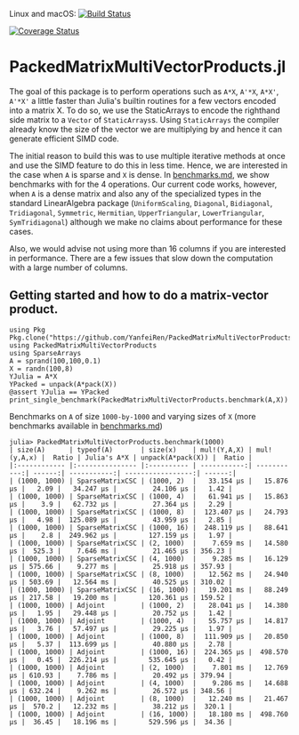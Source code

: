 Linux and macOS: [![Build Status](https://travis-ci.org/YanfeiRen/PackedMatrixMultiVectorProducts.jl.svg?branch=master)](https://travis-ci.org/YanfeiRen/PackedMatrixMultiVectorProducts.jl)

[![Coverage Status](https://coveralls.io/repos/YanfeiRen/PackedMatrixMultiVectorProducts.jl/badge.svg?branch=master)](https://coveralls.io/r/YanfeiRen/PackedMatrixMultiVectorProducts.jl?branch=master)

# PackedMatrixMultiVectorProducts.jl

The goal of this package is to perform operations such
as `A*X`, `A'*X`, `A*X'`, `A'*X'` a little faster than Julia's builtin routines
for a few vectors encoded into a matrix X.
To do so, we use the StaticArrays to encode the righthand side matrix to
a `Vector` of `StaticArrays`s. Using `StaticArrays` the compiler already
know the size of the vector we are multiplying by and hence it can generate
efficient SIMD code.

The initial reason to build this
was to use multiple iterative methods at once and use
the SIMD feature to do this in less time. Hence, we are interested in the case
when `A` is sparse and `X` is dense.
In [benchmarks.md](benchmarks.md), we show benchmarks with for the 4 operations.
Our current code works, however, when `A` is a dense matrix and also any
of the specialized types in the standard LinearAlgebra package
(`UniformScaling`, `Diagonal`, `Bidiagonal`, `Tridiagonal`, `Symmetric`,
`Hermitian`, `UpperTriangular`, `LowerTriangular`, `SymTridiagonal`) although
we make no claims about performance for these cases.

Also, we would advise not using more than 16 columns if you are interested in
performance. There are a few issues that slow down the computation with a large
number of columns.

## Getting started and how to do a matrix-vector product.
```
using Pkg
Pkg.clone("https://github.com/YanfeiRen/PackedMatrixMultiVectorProducts.jl")
using PackedMatrixMultiVectorProducts
using SparseArrays
A = sprand(100,100,0.1)
X = randn(100,8)
YJulia = A*X
YPacked = unpack(A*pack(X))
@assert YJulia == YPacked
print_single_benchmark(PackedMatrixMultiVectorProducts.benchmark(A,X))
```

Benchmarks on `A` of size `1000-by-1000` and varying sizes of `X` (more benchmarks available in [benchmarks.md](benchmarks.md))
```
julia> PackedMatrixMultiVectorProducts.benchmark(1000)
| size(A)      | typeof(A)       | size(x)    | mul!(Y,A,X) | mul!(y,A,x) |  Ratio | Julia's A*X | unpack(A*pack(X)) |  Ratio |
|:------------ |:--------------- |:---------- | -----------:| -----------:| ------:| -----------:| -----------------:| ------:|
| (1000, 1000) | SparseMatrixCSC | (1000, 2)  |   33.154 μs |   15.876 μs |   2.09 |   34.247 μs |         24.106 μs |   1.42 |
| (1000, 1000) | SparseMatrixCSC | (1000, 4)  |   61.941 μs |   15.863 μs |    3.9 |   62.732 μs |         27.364 μs |   2.29 |
| (1000, 1000) | SparseMatrixCSC | (1000, 8)  |  123.407 μs |   24.793 μs |   4.98 |  125.089 μs |         43.959 μs |   2.85 |
| (1000, 1000) | SparseMatrixCSC | (1000, 16) |  248.119 μs |   88.641 μs |    2.8 |  249.962 μs |        127.159 μs |   1.97 |
| (1000, 1000) | SparseMatrixCSC | (2, 1000)  |    7.659 ms |   14.580 μs |  525.3 |    7.646 ms |         21.465 μs | 356.23 |
| (1000, 1000) | SparseMatrixCSC | (4, 1000)  |    9.285 ms |   16.129 μs | 575.66 |    9.277 ms |         25.918 μs | 357.93 |
| (1000, 1000) | SparseMatrixCSC | (8, 1000)  |   12.562 ms |   24.940 μs | 503.69 |   12.564 ms |         40.525 μs | 310.02 |
| (1000, 1000) | SparseMatrixCSC | (16, 1000) |   19.201 ms |   88.249 μs | 217.58 |   19.200 ms |        120.361 μs | 159.52 |
| (1000, 1000) | Adjoint         | (1000, 2)  |   28.041 μs |   14.380 μs |   1.95 |   29.448 μs |         20.752 μs |   1.42 |
| (1000, 1000) | Adjoint         | (1000, 4)  |   55.757 μs |   14.817 μs |   3.76 |   57.497 μs |         29.225 μs |   1.97 |
| (1000, 1000) | Adjoint         | (1000, 8)  |  111.909 μs |   20.850 μs |   5.37 |  113.699 μs |         40.880 μs |   2.78 |
| (1000, 1000) | Adjoint         | (1000, 16) |  224.365 μs |  498.570 μs |   0.45 |  226.214 μs |        535.645 μs |   0.42 |
| (1000, 1000) | Adjoint         | (2, 1000)  |    7.801 ms |   12.769 μs | 610.93 |    7.786 ms |         20.492 μs | 379.94 |
| (1000, 1000) | Adjoint         | (4, 1000)  |    9.286 ms |   14.688 μs | 632.24 |    9.262 ms |         26.572 μs | 348.56 |
| (1000, 1000) | Adjoint         | (8, 1000)  |   12.240 ms |   21.467 μs |  570.2 |   12.232 ms |         38.212 μs |  320.1 |
| (1000, 1000) | Adjoint         | (16, 1000) |   18.180 ms |  498.760 μs |  36.45 |   18.196 ms |        529.596 μs |  34.36 |
```
